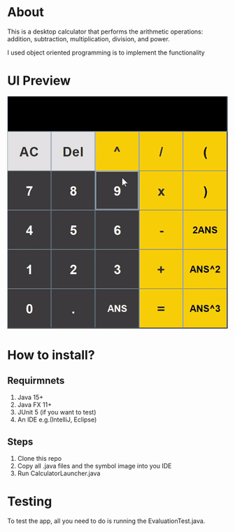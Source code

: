 # About #
This is a desktop calculator that performs the arithmetic operations: addition,
subtraction, multiplication, division, and power.

I used object oriented programming is to implement the functionality

# UI Preview #
![](https://github.com/asemshaath/Calculator/blob/main/Pics/giffyCalculator.gif)

# How to install? #
## Requirmnets ##
1) Java 15+
2) Java FX 11+
3) JUnit 5 (if you want to test)
4) An IDE e.g.(IntelliJ, Eclipse)

## Steps ##
1) Clone this repo
2) Copy all .java files and the symbol image into you IDE
3) Run CalculatorLauncher.java

# Testing #
To test the app, all you need to do is running the EvaluationTest.java.
